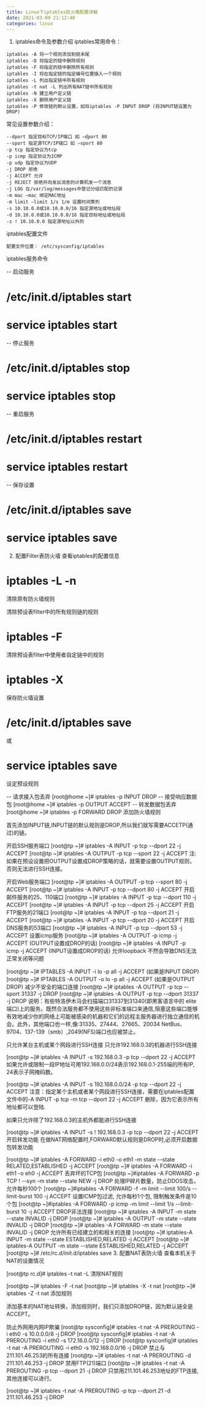 ```yaml
---
title: Linux下iptables防火墙配置详解
date: 2021-03-09 21:12:40
categories: linux
---
```

1. iptables命令及参数介绍
  iptables常用命令：
```
iptables -A 将一个规则添加到链末尾
iptables -D 将指定的链中删除规则
iptables -F 将指定的链中删除所有规则
iptables -I 将在指定链的指定编号位置插入一个规则
iptables -L 列出指定链中所有规则
iptables -t nat -L 列出所有NAT链中所有规则
iptables -N 建立用户定义链
iptables -X 删除用户定义链
iptables -P 修改链的默认设置，如将iptables -P INPUT DROP (将INPUT链设置为DROP)
```
常见设置参数介绍：
```
--dport 指定目标TCP/IP端口 如 –dport 80
--sport 指定源TCP/IP端口 如 –sport 80
-p tcp 指定协议为tcp
-p icmp 指定协议为ICMP
-p udp 指定协议为UDP
-j DROP 拒绝
-j ACCEPT 允许
-j REJECT 拒绝并向发出消息的计算机发一个消息
-j LOG 在/var/log/messages中登记分组匹配的记录
-m mac –mac 绑定MAC地址
-m limit –limit 1/s 1/m 设置时间策列
-s 10.10.0.0或10.10.0.0/16 指定源地址或地址段
-d 10.10.0.0或10.10.0.0/16 指定目标地址或地址段
-s ! 10.10.0.0 指定源地址以外的
```
iptables配置文件
```
配置文件位置： /etc/sysconfig/iptables
```
iptables服务命令

-- 启动服务
# /etc/init.d/iptables start 
# service iptables start

-- 停止服务
# /etc/init.d/iptables stop
# service iptables stop

-- 重启服务
# /etc/init.d/iptables restart
# service iptables restart

-- 保存设置
# /etc/init.d/iptables save
# service iptables save
2. 配置Filter表防火墙
查看iptables的配置信息

# iptables -L -n
清除原有防火墙规则

清除预设表filter中的所有规则链的规则
# iptables -F
清除预设表filter中使用者自定链中的规则
# iptables -X
保存防火墙设置
# /etc/init.d/iptables save
或
# service iptables save
设定预设规则

-- 请求接入包丢弃
[root@home ~]# iptables -p INPUT DROP
-- 接受响应数据包
[root@home ~]# iptables -p OUTPUT ACCEPT
-- 转发数据包丢弃 
[root@home ~]# iptables -p FORWARD DROP
添加防火墙规则

首先添加INPUT链,INPUT链的默认规则是DROP,所以我们就写需要ACCETP(通过)的链。

开启SSH服务端口
[root@tp ~]# iptables -A INPUT -p tcp --dport 22 -j ACCEPT
[root@tp ~]# iptables -A OUTPUT -p tcp --sport 22 -j ACCEPT
注:如果在预设设置把OUTPUT设置成DROP策略的话，就需要设置OUTPUT规则，否则无法进行SSH连接。

开启Web服务端口
[root@tp ~]# iptables -A OUTPUT -p tcp --sport 80 -j ACCEPT
[root@tp ~]# iptables -A INPUT -p tcp --dport 80 -j ACCEPT
开启邮件服务的25、110端口
[root@tp ~]# iptables -A INPUT -p tcp --dport 110 -j ACCEPT
[root@tp ~]# iptables -A INPUT -p tcp --dport 25 -j ACCEPT
开启FTP服务的21端口
[root@tp ~]# iptables -A INPUT -p tcp --dport 21 -j ACCEPT
[root@tp ~]# iptables -A INPUT -p tcp --dport 20 -j ACCEPT
开启DNS服务的53端口
[root@tp ~]# iptables -A INPUT -p tcp --dport 53 -j ACCEPT
设置icmp服务
[root@tp ~]# iptables -A OUTPUT -p icmp -j ACCEPT (OUTPUT设置成DROP的话)
[root@tp ~]# iptables -A INPUT -p icmp -j ACCEPT    (INPUT设置成DROP的话)
允许loopback
不然会导致DNS无法正常关闭等问题

[root@tp ~]# IPTABLES -A INPUT -i lo -p all -j ACCEPT 
(如果是INPUT DROP)
[root@tp ~]# IPTABLES -A OUTPUT -o lo -p all -j ACCEPT
(如果是OUTPUT DROP)
减少不安全的端口连接
[root@tp ~]# iptables -A OUTPUT -p tcp --sport 31337 -j DROP
[root@tp ~]# iptables -A OUTPUT -p tcp --dport 31337 -j DROP
说明：有些特洛伊木马会扫描端口31337到31340(即黑客语言中的 elite 端口)上的服务。既然合法服务都不使用这些非标准端口来通信,阻塞这些端口能够有效地减少你的网络上可能被感染的机器和它们的远程主服务器进行独立通信的机会。此外，其他端口也一样,像:31335、27444、27665、20034 NetBus、9704、137-139（smb）,2049(NFS)端口也应被禁止。

只允许某台主机或某个网段进行SSH连接
只允许192.168.0.3的机器进行SSH连接

[root@tp ~]# iptables -A INPUT -s 192.168.0.3 -p tcp --dport 22 -j ACCEPT
如果允许或限制一段IP地址可用192.168.0.0/24表示192.168.0.1-255端的所有IP, 24表示子网掩码数。

[root@tp ~]# iptables -A INPUT -s 192.168.0.0/24 -p tcp --dport 22 -j ACCEPT
注意：指定某个主机或者某个网段进行SSH连接，需要在iptables配置文件中的-A INPUT -p tcp -m tcp --dport 22 -j ACCEPT
删除，因为它表示所有地址都可以登陆.

如果只允许除了192.168.0.3的主机外都能进行SSH连接

[root@tp ~]# iptables -A INPUT -s ! 192.168.0.3 -p tcp --dport 22 -j ACCEPT
开启转发功能
在做NAT网络配置时,FORWARD默认规则是DROP时,必须开启数据包转发功能

[root@tp ~]# iptables -A FORWARD -i eth0 -o eth1 -m state --state RELATED,ESTABLISHED -j ACCEPT
[root@tp ~]# iptables -A FORWARD -i eth1 -o eh0 -j ACCEPT
丢弃坏的TCP包
[root@tp ~]#iptables -A FORWARD -p TCP ! --syn -m state --state NEW -j DROP
处理IP碎片数量，防止DDOS攻击，允许每秒100个
[root@tp ~]#iptables -A FORWARD -f -m limit --limit 100/s --limit-burst 100 -j ACCEPT
设置ICMP包过滤, 允许每秒1个包, 限制触发条件是10个包
[root@tp ~]#iptables -A FORWARD -p icmp -m limit --limit 1/s --limit-burst 10 -j ACCEPT
DROP非法连接
[root@tp ~]# iptables -A INPUT   -m state --state INVALID -j DROP
[root@tp ~]# iptables -A OUTPUT  -m state --state INVALID -j DROP
[root@tp ~]# iptables -A FORWARD -m state --state INVALID -j DROP
允许所有已经建立的和相关的连接
[root@tp ~]# iptables-A INPUT -m state --state ESTABLISHED,RELATED -j ACCEPT
[root@tp ~]# iptables-A OUTPUT -m state --state ESTABLISHED,RELATED -j ACCEPT
[root@tp ~]# /etc/rc.d/init.d/iptables save
3. 配置NAT表防火墙
查看本机关于NAT的设置情况

[root@tp rc.d]# iptables -t nat -L
清除NAT规则

[root@tp ~]# iptables -F -t nat
[root@tp ~]# iptables -X -t nat
[root@tp ~]# iptables -Z -t nat
添加规则

添加基本的NAT地址转换，添加规则时，我们只添加DROP链，因为默认链全是ACCEPT。

防止外网用内网IP欺骗
[root@tp sysconfig]# iptables -t nat -A PREROUTING -i eth0 -s 10.0.0.0/8 -j DROP
[root@tp sysconfig]# iptables -t nat -A PREROUTING -i eth0 -s 172.16.0.0/12 -j DROP
[root@tp sysconfig]# iptables -t nat -A PREROUTING -i eth0 -s 192.168.0.0/16 -j DROP
禁止与211.101.46.253的所有连接
[root@tp ~]# iptables -t nat -A PREROUTING -d 211.101.46.253 -j DROP
禁用FTP(21)端口
[root@tp ~]# iptables -t nat -A PREROUTING -p tcp --dport 21 -j DROP
只禁用211.101.46.253地址的FTP连接,其他连接可以进行。

[root@tp ~]# iptables -t nat -A PREROUTING -p tcp --dport 21 -d 211.101.46.253 -j DROP
